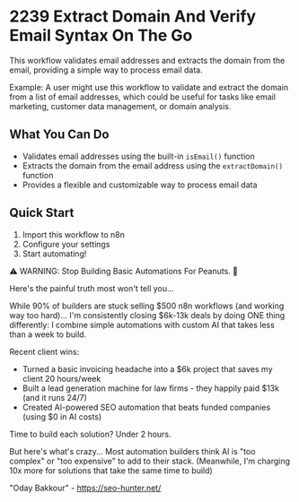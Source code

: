 # 2239 Extract Domain And Verify Email Syntax On The Go

This workflow validates email addresses and extracts the domain from the email, providing a simple way to process email data.

Example: A user might use this workflow to validate and extract the domain from a list of email addresses, which could be useful for tasks like email marketing, customer data management, or domain analysis.

## What You Can Do
- Validates email addresses using the built-in `isEmail()` function
- Extracts the domain from the email address using the `extractDomain()` function
- Provides a flexible and customizable way to process email data

## Quick Start
1. Import this workflow to n8n
2. Configure your settings
3. Start automating!

⚠️ WARNING: Stop Building Basic Automations For Peanuts. 🚫

Here's the painful truth most won't tell you...

While 90% of builders are stuck selling $500 n8n workflows (and working way too hard)...
I'm consistently closing $6k-13k deals by doing ONE thing differently:
I combine simple automations with custom AI that takes less than a week to build.

Recent client wins:
* Turned a basic invoicing headache into a $6k project that saves my client 20 hours/week
* Built a lead generation machine for law firms - they happily paid $13k (and it runs 24/7)
* Created AI-powered SEO automation that beats funded companies (using $0 in AI costs)

Time to build each solution? Under 2 hours.

But here's what's crazy...
Most automation builders think AI is "too complex" or "too expensive" to add to their stack.
(Meanwhile, I'm charging 10x more for solutions that take the same time to build)

"Oday Bakkour" - https://seo-hunter.net/
